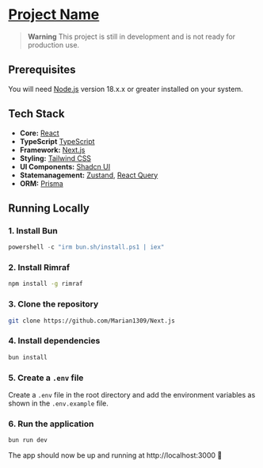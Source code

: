 # [Project Name](http://localhost:3000)

> **Warning** This project is still in development and is not ready for production use.

## Prerequisites

You will need [Node.js](https://nodejs.org) version 18.x.x or greater installed on your
system.

## Tech Stack

- **Core:** [React](https://react.dev)
- **TypeScript** [TypeScript](https://www.typescriptlang.org)
- **Framework:** [Next.js](https://nextjs.org)
- **Styling:** [Tailwind CSS](https://tailwindcss.com)
- **UI Components:** [Shadcn UI](https://ui.shadcn.com)
- **Statemanagement:** [Zustand](https://zustand-demo.pmnd.rs),
  [React Query](https://tanstack.com/query/latest)
- **ORM:** [Prisma](https://www.prisma.io)

## Running Locally

### 1. Install Bun

```powershell
powershell -c "irm bun.sh/install.ps1 | iex"
```

### 2. Install Rimraf

```bash
npm install -g rimraf
```

### 3. Clone the repository

```bash
git clone https://github.com/Marian1309/Next.js
```

### 4. Install dependencies

```bash
bun install
```

### 5. Create a `.env` file

Create a `.env` file in the root directory and add the environment variables as shown in
the `.env.example` file.

### 6. Run the application

```bash
bun run dev
```

The app should now be up and running at http://localhost:3000 🚀
